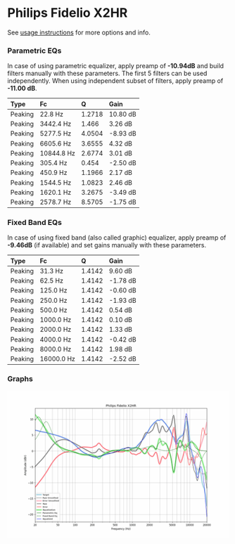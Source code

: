 # Philips Fidelio X2HR
See [usage instructions](https://github.com/jaakkopasanen/AutoEq#usage) for more options and info.

### Parametric EQs
In case of using parametric equalizer, apply preamp of **-10.94dB** and build filters manually
with these parameters. The first 5 filters can be used independently.
When using independent subset of filters, apply preamp of **-11.00 dB**.

| Type    | Fc         |      Q | Gain     |
|:--------|:-----------|:-------|:---------|
| Peaking | 22.8 Hz    | 1.2718 | 10.80 dB |
| Peaking | 3442.4 Hz  | 1.466  | 3.26 dB  |
| Peaking | 5277.5 Hz  | 4.0504 | -8.93 dB |
| Peaking | 6605.6 Hz  | 3.6555 | 4.32 dB  |
| Peaking | 10844.8 Hz | 2.6774 | 3.01 dB  |
| Peaking | 305.4 Hz   | 0.454  | -2.50 dB |
| Peaking | 450.9 Hz   | 1.1966 | 2.17 dB  |
| Peaking | 1544.5 Hz  | 1.0823 | 2.46 dB  |
| Peaking | 1620.1 Hz  | 3.2675 | -3.49 dB |
| Peaking | 2578.7 Hz  | 8.5705 | -1.75 dB |

### Fixed Band EQs
In case of using fixed band (also called graphic) equalizer, apply preamp of **-9.46dB**
(if available) and set gains manually with these parameters.

| Type    | Fc         |      Q | Gain     |
|:--------|:-----------|:-------|:---------|
| Peaking | 31.3 Hz    | 1.4142 | 9.60 dB  |
| Peaking | 62.5 Hz    | 1.4142 | -1.78 dB |
| Peaking | 125.0 Hz   | 1.4142 | -0.60 dB |
| Peaking | 250.0 Hz   | 1.4142 | -1.93 dB |
| Peaking | 500.0 Hz   | 1.4142 | 0.54 dB  |
| Peaking | 1000.0 Hz  | 1.4142 | 0.10 dB  |
| Peaking | 2000.0 Hz  | 1.4142 | 1.33 dB  |
| Peaking | 4000.0 Hz  | 1.4142 | -0.42 dB |
| Peaking | 8000.0 Hz  | 1.4142 | 1.98 dB  |
| Peaking | 16000.0 Hz | 1.4142 | -2.52 dB |

### Graphs
![](./Philips%20Fidelio%20X2HR.png)
